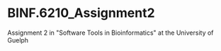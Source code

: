 # BINF.6210_Assignment2
Assignment 2 in "Software Tools in Bioinformatics" at the University of Guelph
